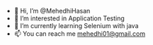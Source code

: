 - 👋 Hi, I’m @MehedhiHasan
- 👀 I’m interested in Application Testing
- 🌱 I’m currently learning Selenium with java
- 📫 You can reach me mehedhi01@gmail.com

<!---
MehedhiHasan/MehedhiHasan is a ✨ special ✨ repository because its `README.md` (this file) appears on your GitHub profile.
You can click the Preview link to take a look at your changes.
--->
